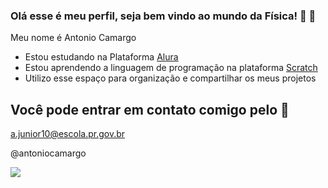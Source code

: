 ### Olá esse é meu perfil, seja bem vindo ao mundo da Física! 💙 👋

Meu nome é Antonio Camargo
- Estou estudando na Plataforma [Alura](https://www.alura.com.br/)
- Estou aprendendo a linguagem de programação na plataforma  [Scratch](https://scratch.mit.edu/)
- Utilizo esse espaço para organização e compartilhar os meus projetos
 
## Você pode entrar em contato comigo pelo 📧

a.junior10@escola.pr.gov.br


@antoniocamargo

![](https://media.tenor.com/EibW8F4VJUkAAAAC/joke-jk.gif)


